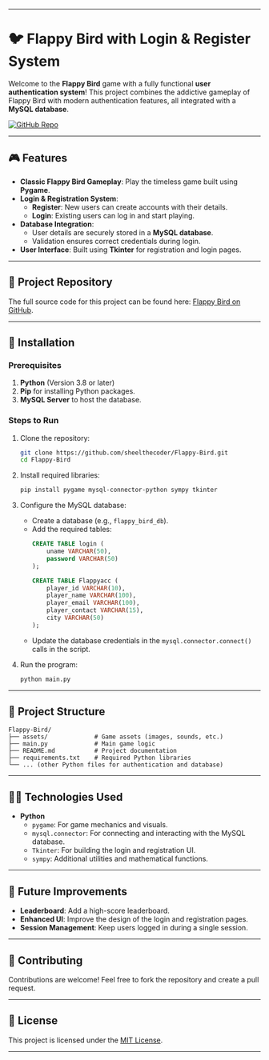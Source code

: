 
---

# 🐦 Flappy Bird with Login & Register System  

Welcome to the **Flappy Bird** game with a fully functional **user authentication system**! This project combines the addictive gameplay of Flappy Bird with modern authentication features, all integrated with a **MySQL database**.  

[![GitHub Repo](https://img.shields.io/badge/GitHub-sheelthecoder/Flappy--Bird-blue?style=flat&logo=github)](https://github.com/sheelthecoder/Flappy-Bird)

---

## 🎮 Features  

- **Classic Flappy Bird Gameplay**: Play the timeless game built using **Pygame**.  
- **Login & Registration System**:  
  - **Register**: New users can create accounts with their details.  
  - **Login**: Existing users can log in and start playing.  
- **Database Integration**:  
  - User details are securely stored in a **MySQL database**.  
  - Validation ensures correct credentials during login.  
- **User Interface**: Built using **Tkinter** for registration and login pages.  

---

## 📂 Project Repository  

The full source code for this project can be found here: [Flappy Bird on GitHub](https://github.com/sheelthecoder/Flappy-Bird).  

---

## 🚀 Installation  

### Prerequisites  

1. **Python** (Version 3.8 or later)  
2. **Pip** for installing Python packages.  
3. **MySQL Server** to host the database.  

### Steps to Run  

1. Clone the repository:  
   ```bash
   git clone https://github.com/sheelthecoder/Flappy-Bird.git
   cd Flappy-Bird
   ```  

2. Install required libraries:  
   ```bash
   pip install pygame mysql-connector-python sympy tkinter
   ```  

3. Configure the MySQL database:  
   - Create a database (e.g., `flappy_bird_db`).  
   - Add the required tables:  
     ```sql
     CREATE TABLE login (
         uname VARCHAR(50),
         password VARCHAR(50)
     );

     CREATE TABLE Flappyacc (
         player_id VARCHAR(10),
         player_name VARCHAR(100),
         player_email VARCHAR(100),
         player_contact VARCHAR(15),
         city VARCHAR(50)
     );
     ```  
   - Update the database credentials in the `mysql.connector.connect()` calls in the script.  

4. Run the program:  
   ```bash
   python main.py
   ```  

---

## 🎨 Project Structure  

```
Flappy-Bird/
├── assets/             # Game assets (images, sounds, etc.)
├── main.py             # Main game logic
├── README.md           # Project documentation
├── requirements.txt    # Required Python libraries
└── ... (other Python files for authentication and database)
```  

---

## 🧑‍💻 Technologies Used  

- **Python**  
  - `pygame`: For game mechanics and visuals.  
  - `mysql.connector`: For connecting and interacting with the MySQL database.  
  - `Tkinter`: For building the login and registration UI.  
  - `sympy`: Additional utilities and mathematical functions.  

---

## 🌟 Future Improvements  

- **Leaderboard**: Add a high-score leaderboard.  
- **Enhanced UI**: Improve the design of the login and registration pages.  
- **Session Management**: Keep users logged in during a single session.  

---

## 🤝 Contributing  

Contributions are welcome! Feel free to fork the repository and create a pull request.  

---

## 📜 License  

This project is licensed under the [MIT License](LICENSE).  

---
